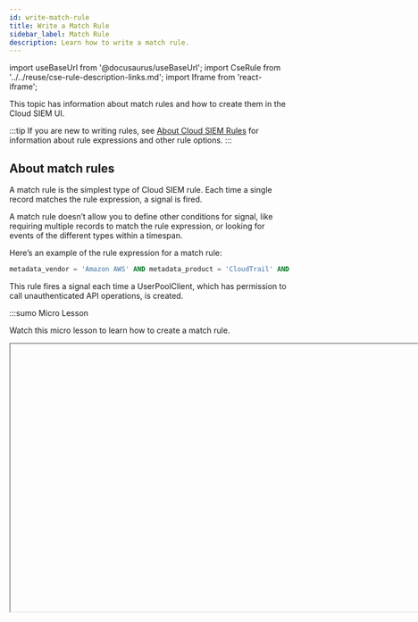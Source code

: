 ```yaml
---
id: write-match-rule
title: Write a Match Rule
sidebar_label: Match Rule
description: Learn how to write a match rule.
---
```


import useBaseUrl from '@docusaurus/useBaseUrl';
import CseRule from '../../reuse/cse-rule-description-links.md';
import Iframe from 'react-iframe'; 

This topic has information about match rules and how to create them in the Cloud SIEM UI.

:::tip
If you are new to writing rules, see [About Cloud SIEM Rules](/docs/cse/rules/about-cse-rules) for information about rule expressions and other rule options.
:::

## About match rules

A match rule is the simplest type of Cloud SIEM rule. Each time a single record matches the rule expression, a signal is fired. 

A match rule doesn’t allow you to define other conditions for signal, like requiring multiple records to match the rule expression, or looking for events of the different types within a timespan.

Here’s an example of the rule expression for a match rule:

```sql
metadata_vendor = 'Amazon AWS' AND metadata_product = 'CloudTrail' AND metadata_deviceEventId = 'AwsApiCall-CreateUserPoolClient'
```

This rule fires a signal each time a UserPoolClient, which has permission to call unauthenticated API operations, is created.

:::sumo Micro Lesson

Watch this micro lesson to learn how to create a match rule.

<Iframe url="https://fast.wistia.net/embed/iframe/3phxuh3pta?web_component=true&seo=true&videoFoam=false"
  width="854px"
  height="480px"
  title="Micro Lesson: Create a Cloud SIEM Match Rule Video"
  id="wistiaVideo"
  className="video-container"
  display="initial"
  position="relative"
  allow="autoplay; fullscreen"
  allowfullscreen
/>

:::

## Create a match rule

1. [**Classic UI**](/docs/get-started/sumo-logic-ui-classic). In the top menu select **Content > Rules**. <br/>[**New UI**](/docs/get-started/sumo-logic-ui). In the main Sumo Logic, menu select **Cloud SIEM > Rules**. You can also click the **Go To...** menu at the top of the screen and select **Rules**.  
1. On the **Create a Rule** page, click **Create** in the **Match** card.
1. In the rules editor:
   1. **Name**. Enter a name for the rule.
   1. **Enabled**. By default, the rule will be enabled. It's good practice to use the slider to disable the rule so that it won’t be applied to incoming records until you’ve tested it. <br/><img src={useBaseUrl('img/cse/match.png')} alt="Match rule" style={{border: '1px solid gray'}} width="600"/>

### Configure "If Triggered" settings

1.  **When a Record matches the expression.** Enter a rule expression that the rule must match before generating a signal. 
1. Click **Test Rule Expression** to test it against existing records in Cloud SIEM. The **If Triggered** section expands, and Cloud SIEM searches for records that match the rule expression. If there are no matching records, you'll see a **There aren't any matches for the expression** message. If no matches were returned, try changing the time range.
1. Select **Add Tuning Expression** if you want to add a [rule tuning expression](/docs/cse/rules/rule-tuning-expressions) to the rule.
    :::note
    If you use **Test Rule Expression** on a rule that has one or more rule tuning expressions, you can test it without the tuning expressions, or with selected tuning expressions.
    :::

### Configure "Then Create a Signal" settings

1. Click **Show Advanced** if you want the rule to [override global signal suppression](/docs/cse/records-signals-entities-insights/about-signal-suppression/#override-global-signal-suppression).
1. **On Entity**. Select the entity field—for example, an IP address, MAC address, hostname, and so on—in the record that the resulting signal should be associated with. (In Cloud SIEM, an insight is a set of signals with the same entity field.) Select a value from the pull-down list. 
1. **using the name**. Define the name for signals fired by the rule. You can enter text, and include record fields from the custom token list. Including record field values in the signal name can make it more meaningful.
    :::note
    * When you're configuring a Threshold and Chain rule, you do not supply a signal name; a signal fired by those rule types has the same name as the rule that fired it.
    * For extracted fields, you can specify a token for an extracted field using the format `{{fields[<field_name>]}}`.
    :::
1. **with the summary**. Enter a brief summary describing what causes the rule to create a signal.
1. **with the description**. Define the description for the signal the same way you did the signal name, using text and record fields. The signal description should be a good indication of what the rule looks for.
   :::note
   <CseRule/>
   :::
1. **with a severity of**. Severity is an estimate of the criticality of the detected activity, from 1 (lowest) to 10 (highest). There are two ways to specify Severity:
   * **Constant**. Every signal that the rule fires will have the same severity,
   * **Dynamic**. Severity is based on the value of a field in the record.
1. **Configure constant severity**. Choose **Constant**, and select a severity level. Then, proceed to Step 8. <br/><img src={useBaseUrl('img/cse/constant-severity.png')} alt="Match rule dialog" style={{border: '1px solid gray'}} width="250"/>
1. **Configure dynamic severity**.
   1. Choose **Dynamic**.
   1. The severity area updates. 
   1. **severity of**. Use the pulldown to select a default severity value.
   1. **for the record field**. Use the down arrows to display a list of fields, and select one.  The dynamic severity will be based on the value of (or existence of) that field in the record that matched the rule expression.
   1. The **Add More Mappings** option appears. <br/><img src={useBaseUrl('img/cse/add-more-mappings.png')} alt="Add More Mappings option" style={{border: '1px solid gray'}} width="300"/>
   1. Click **Add More Mappings**. (Optional) You can define additional mappings if desired. If you don’t, the severity value will be the value of the record field you selected above.
   1. The **if the value is** option appears.<br/><img src={useBaseUrl('img/cse/if-the-value-is.png')} alt="If the Value is Option.png" style={{border: '1px solid gray'}} width="300"/>
   1. Select one of the following options:
      * **greater than**. The record field’s value must be greater than the numeric value you supply. The match is not inclusive. For example "greater than “5" will match “5.1”, but not “5”.
      * **less than**. The record field’s value must be less than the numeric value you supply. The match is not inclusive. For example "less than 5" will match “4.9” but not “5”.
      * **between**. The record field’s value must be between the two numeric values you supply. The match is inclusive. For example, "Between 5 and 10" will match “5”, “7”, or “10”, but not “10.1”.
      * **equal to**. The record field’s value must exactly match the string or numeric value you supply. For example "equal to 4" will match "4" and “4.0” but not “4.01”.
      * **not in the record**. Will match when the attribute is found in the record. For example, if the selected field is `broirc_value`, and that field is not present in a record, the rule will match. If `broirc_value` exists but is null or empty, the rule will not match.
   1. You can define additional conditions, as desired. To define an additional condition, repeat the steps above, starting with **Add More Mappings**.
   :::note
   The conditions you define will be processed in the order you define them. Once a match occurs, processing stops–remaining conditions are ignored.
   :::
1. **with tags**. If desired, you can add metadata tags to your rule. Tags are useful for adding context to items like rules, insights, signals, entities. You can also search for and filter items by tag. Tags you set here will be automatically set on any signals created from this rule, and inherited by any insights generated from those signals.

## Save as prototype
If you are not sure that your rule is ready for prime time, you can save it as a prototype. A prototype rule generates signals, but those signals won't contribute to insights. (Signals generated by a prototype rule do not increment the rule's **On Entity** entity's Activity Score.) Running the rule as a prototype for a while allows you to determine whether the rule is too noisy and fires too many signals.

To make the rule a prototype, click the box next to **Save this rule as a prototype**. When you are satisfied with the rule's behavior you can uncheck the box.

 
